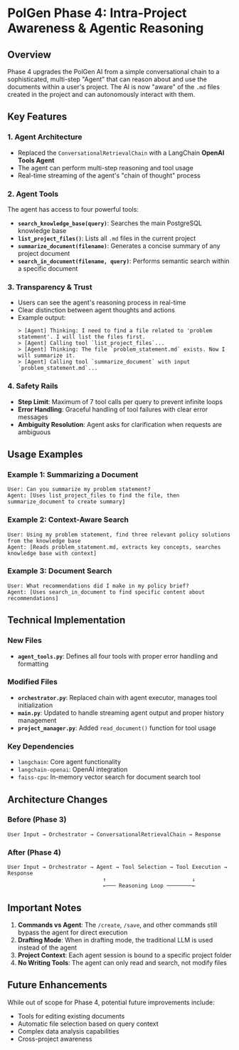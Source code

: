 # PolGen Phase 4: Intra-Project Awareness & Agentic Reasoning

## Overview

Phase 4 upgrades the PolGen AI from a simple conversational chain to a sophisticated, multi-step "Agent" that can reason about and use the documents within a user's project. The AI is now "aware" of the `.md` files created in the project and can autonomously interact with them.

## Key Features

### 1. **Agent Architecture**
- Replaced the `ConversationalRetrievalChain` with a LangChain **OpenAI Tools Agent**
- The agent can perform multi-step reasoning and tool usage
- Real-time streaming of the agent's "chain of thought" process

### 2. **Agent Tools**
The agent has access to four powerful tools:

- **`search_knowledge_base(query)`**: Searches the main PostgreSQL knowledge base
- **`list_project_files()`**: Lists all `.md` files in the current project
- **`summarize_document(filename)`**: Generates a concise summary of any project document
- **`search_in_document(filename, query)`**: Performs semantic search within a specific document

### 3. **Transparency & Trust**
- Users can see the agent's reasoning process in real-time
- Clear distinction between agent thoughts and actions
- Example output:
  ```
  > [Agent] Thinking: I need to find a file related to 'problem statement'. I will list the files first.
  > [Agent] Calling tool `list_project_files`...
  > [Agent] Thinking: The file `problem_statement.md` exists. Now I will summarize it.
  > [Agent] Calling tool `summarize_document` with input `problem_statement.md`...
  ```

### 4. **Safety Rails**
- **Step Limit**: Maximum of 7 tool calls per query to prevent infinite loops
- **Error Handling**: Graceful handling of tool failures with clear error messages
- **Ambiguity Resolution**: Agent asks for clarification when requests are ambiguous

## Usage Examples

### Example 1: Summarizing a Document
```
User: Can you summarize my problem statement?
Agent: [Uses list_project_files to find the file, then summarize_document to create summary]
```

### Example 2: Context-Aware Search
```
User: Using my problem statement, find three relevant policy solutions from the knowledge base
Agent: [Reads problem_statement.md, extracts key concepts, searches knowledge base with context]
```

### Example 3: Document Search
```
User: What recommendations did I make in my policy brief?
Agent: [Uses search_in_document to find specific content about recommendations]
```

## Technical Implementation

### New Files
- **`agent_tools.py`**: Defines all four tools with proper error handling and formatting

### Modified Files
- **`orchestrator.py`**: Replaced chain with agent executor, manages tool initialization
- **`main.py`**: Updated to handle streaming agent output and proper history management
- **`project_manager.py`**: Added `read_document()` function for tool usage

### Key Dependencies
- `langchain`: Core agent functionality
- `langchain-openai`: OpenAI integration
- `faiss-cpu`: In-memory vector search for document search tool

## Architecture Changes

### Before (Phase 3)
```
User Input → Orchestrator → ConversationalRetrievalChain → Response
```

### After (Phase 4)
```
User Input → Orchestrator → Agent → Tool Selection → Tool Execution → Response
                              ↑                           ↓
                              ←─── Reasoning Loop ────────←
```

## Important Notes

1. **Commands vs Agent**: The `/create`, `/save`, and other commands still bypass the agent for direct execution
2. **Drafting Mode**: When in drafting mode, the traditional LLM is used instead of the agent
3. **Project Context**: Each agent session is bound to a specific project folder
4. **No Writing Tools**: The agent can only read and search, not modify files

## Future Enhancements

While out of scope for Phase 4, potential future improvements include:
- Tools for editing existing documents
- Automatic file selection based on query context
- Complex data analysis capabilities
- Cross-project awareness 